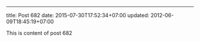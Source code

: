 ---
title: Post 682
date: 2015-07-30T17:52:34+07:00
updated: 2012-06-09T18:45:19+07:00

This is content of post 682